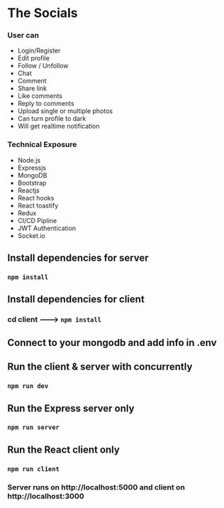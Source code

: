 # The Socials




### User can
- Login/Register
- Edit profile
- Follow / Unfollow
- Chat
- Comment
- Share link
- Like comments 
- Reply to comments
- Upload single or multiple photos
- Can turn profile to dark
- Will get realtime notification

### Technical Exposure
- Node.js
- Expressjs
- MongoDB
- Bootstrap
- Reactjs
- React hooks
- React toastify
- Redux
- CI/CD Pipline
- JWT Authentication
- Socket.io



## Install dependencies for server 
### `npm install`

## Install dependencies for client
### cd client ---> `npm install`

## Connect to your mongodb and add info in .env

## Run the client & server with concurrently
### `npm run dev`

## Run the Express server only
### `npm run server`

## Run the React client only
### `npm run client`

### Server runs on http://localhost:5000 and client on http://localhost:3000




